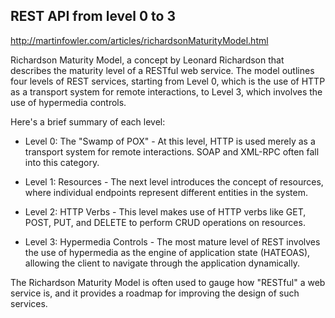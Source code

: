 ## REST API from level 0 to 3

http://martinfowler.com/articles/richardsonMaturityModel.html

Richardson Maturity Model, a concept by Leonard Richardson that describes the maturity level of a RESTful web service. The model outlines four levels of REST services, starting from Level 0, which is the use of HTTP as a transport system for remote interactions, to Level 3, which involves the use of hypermedia controls.

Here's a brief summary of each level:

- Level 0: The "Swamp of POX" - At this level, HTTP is used merely as a transport system for remote interactions. SOAP and XML-RPC often fall into this category.

- Level 1: Resources - The next level introduces the concept of resources, where individual endpoints represent different entities in the system.

- Level 2: HTTP Verbs - This level makes use of HTTP verbs like GET, POST, PUT, and DELETE to perform CRUD operations on resources.

- Level 3: Hypermedia Controls - The most mature level of REST involves the use of hypermedia as the engine of application state (HATEOAS), allowing the client to navigate through the application dynamically.

The Richardson Maturity Model is often used to gauge how "RESTful" a web service is, and it provides a roadmap for improving the design of such services.





